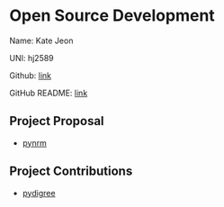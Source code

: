# Open Source Development

Name: Kate Jeon

UNI: hj2589

Github: [link](https://github.com/katehyerinjeon)

GitHub README: [link](https://github.com/katehyerinjeon/katehyerinjeon/blob/main/README.md)

## Project Proposal
- [pynrm](./project/pynrm.md)

## Project Contributions
- [pydigree](./contributions/pydigree.md)